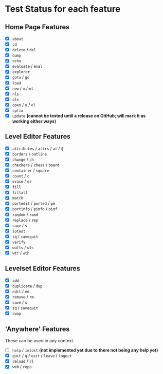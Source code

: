 # Test Status for each feature
## Home Page Features
- [X] `about`
- [X] `cd`
- [X] `delete` / `del`
- [X] `dump`
- [X] `echo`
- [X] `evaluate` / `eval`
- [X] `explorer`
- [X] `goto` / `go`
- [X] `load`
- [X] `new` / `n` / `nl`
- [X] `nls`
- [X] `ols`
- [X] `open` / `o` / `ol`
- [X] `spfix`
- [X] `update` **(cannot be tested until a release on GitHub; will mark it as working either ways)**

## Level Editor Features
- [X] `attributes` / `attrs` / `at` / `@`
- [X] `borders` / `outline`
- [X] `change` / `ch`
- [X] `checkers` / `chess` / `board`
- [X] `container` / `square` 
- [X] `count` / `c`
- [X] `erase` / `er`
- [X] `fill`
- [X] `fillall`
- [X] `match`
- [X] `portedit` / `ported` / `pe`
- [X] `portinfo` / `pinfo` / `pinf`
- [X] `random` / `rand`
- [X] `replace` / `rep`
- [x] `save` / `s`
- [X] `sotest`
- [X] `sq` / `savequit`
- [X] `verify`
- [X] `walls` / `wls`
- [X] `wtf` / `wth`

## Levelset Editor Features
- [X] `add`
- [X] `duplicate` / `dup`
- [X] `edit` / `ed`
- [X] `remove` / `rm`
- [X] `save` / `s`
- [X] `sq` / `savequit`
- [X] `swap`

## 'Anywhere' Features
These can be used in any context.
- [ ] `help` / `imlost` **(not implemented yet due to there not being any help yet)**
- [X] `quit` / `q` / `exit` / `leave` / `logout`
- [X] `reload` / `rl`
- [X] `web` / `repo`
